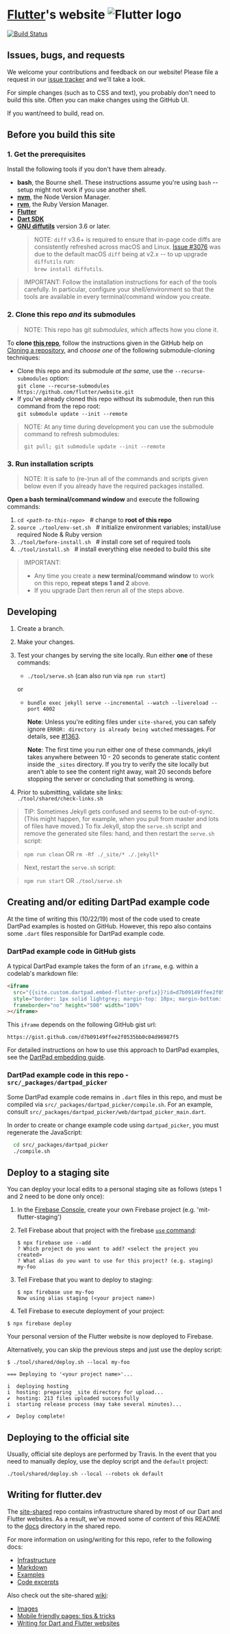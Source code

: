 # [Flutter][]'s website ![Flutter logo][]

[![Build Status][]][Repo on Travis]

## Issues, bugs, and requests

We welcome your contributions and feedback on our website!
Please file a request in our
[issue tracker](https://github.com/flutter/website/issues/new)
and we'll take a look.

For simple changes (such as to CSS and text), you probably don't need to
build this site.  Often you can make changes using the GitHub UI.

If you want/need to build, read on.

## Before you build this site

### 1. Get the prerequisites

Install the following tools if you don't have them already.

- **bash**, the Bourne shell. These instructions assume you're using `bash` -- setup might not work if you use another shell.
- **[nvm][]**, the Node Version Manager.
- **[rvm][]**, the Ruby Version Manager.
- **[Flutter][Flutter install]**
- **[Dart SDK][Dart install]**
- **[GNU diffutils][]** version 3.6 or later.
  > NOTE: `diff` v3.6+ is required to ensure that in-page code diffs are
  > consistently refreshed across macOS and Linux. [Issue #3076][] was due to
  > the default macOS `diff` being at v2.x -- to up upgrade `diffutils` run:<br>
  > `brew install diffutils`.
  >
  > [issue #3076]: https://github.com/flutter/website/issues/3076

> IMPORTANT: Follow the installation instructions for each of the tools
carefully. In particular, configure your shell/environment so
that the tools are available in every terminal/command window you create.

### 2. Clone this repo _and_ its submodules

> NOTE: This repo has git _submodules_, which affects how you clone it.

To **clone [this repo][]**, follow the instructions given in the
GitHub help on [Cloning a repository][], and _choose one_ of the following
submodule-cloning techniques:

- Clone this repo and its submodule _at the same_, use the
  `--recurse-submodules` option:<br>
  `git clone --recurse-submodules https://github.com/flutter/website.git`
- If you've already cloned this repo without its submodule, then run
  this command from the repo root:<br>
  `git submodule update --init --remote`

> NOTE: At any time during development you can use the submodule command to
> refresh submodules:<br>
> ```
> git pull; git submodule update --init --remote
> ```

### 3. Run installation scripts

> NOTE: It is safe to (re-)run all of the commands and scripts given below even
if you already have the required packages installed.

**Open a bash terminal/command window** and execute the following commands:

1. <code>cd <i>\<path-to-this-repo></i></code> &nbsp;&nbsp;# change to
   **root of this repo**
1. `source ./tool/env-set.sh` &nbsp;&nbsp;#
   initialize environment variables; install/use required Node & Ruby version
1. `./tool/before-install.sh` &nbsp;&nbsp;#
   install core set of required tools
1. `./tool/install.sh` &nbsp;&nbsp;#
   install everything else needed to build this site

> IMPORTANT:
> - Any time you create a **new terminal/command window** to work on
>   this repo, **repeat steps 1 and 2** above.
> - If you upgrade Dart then rerun all of the steps above.

## Developing

 1. Create a branch.
 1. Make your changes.
 1. Test your changes by serving the site locally.
    Run either **one** of these commands:
    - `./tool/serve.sh` (can also run via `npm run start`)

    or
    - `bundle exec jekyll serve --incremental --watch --livereload --port 4002`

      **Note**: Unless you're editing files under `site-shared`, you can safely
      ignore `ERROR: directory is already being watched` messages.
      For details, see [#1363](https://github.com/flutter/website/issues/1363).

      **Note**: The first time you run either one of these commands,
      jekyll takes anywhere between 10 - 20 seconds to generate static
      content inside the `_sites` directory. If you try to verify the
      site locally but aren't able to see the content right away,
      wait 20 seconds before stopping the
      server or concluding that something is wrong.
 1. Prior to submitting, validate site links:<br>
    `./tool/shared/check-links.sh`

> TIP: Sometimes Jekyll gets confused and seems to be out-of-sync. (This might
> happen, for example, when you pull from master and lots of files have moved.)
> To fix Jekyll, stop the `serve.sh` script and remove the generated site files:
> hand, and then restart the `serve.sh` script:

> `npm run clean`
> OR
> `rm -Rf ./_site/* ./.jekyll*`

> Next, restart the `serve.sh` script:

> `npm run start`
> OR
> `./tool/serve.sh`

## Creating and/or editing DartPad example code

At the time of writing this (10/22/19) most of the code used to create DartPad examples is hosted on GitHub. However, this repo also contains some `.dart` files responsible for DartPad example code.

### DartPad example code in GitHub gists
A typical DartPad example takes the form of an `iframe`, e.g. within a codelab's markdown file:

```markdown
<iframe
  src="{{site.custom.dartpad.embed-flutter-prefix}}?id=d7b09149ffee2f0535bb0c04d96987f5"
  style="border: 1px solid lightgrey; margin-top: 10px; margin-bottom: 25px"
  frameborder="no" height="500" width="100%"
></iframe>
```

This `iframe` depends on the following GitHub gist url:

`https://gist.github.com/d7b09149ffee2f0535bb0c04d96987f5`

For detailed instructions on how to use this approach to DartPad examples, see the [DartPad embedding guide].

### DartPad example code in this repo - `src/_packages/dartpad_picker`
Some DartPad example code remains in `.dart` files in this repo, and must be compiled via `src/_packages/dartpad_picker/compile.sh`. For an example, consult `src/_packages/dartpad_picker/web/dartpad_picker_main.dart`.

In order to create or change example code using `dartpad_picker`, you must regenerate the JavaScript:

```sh
  cd src/_packages/dartpad_picker
  ./compile.sh
```

## Deploy to a staging site

You can deploy your local edits to a personal staging site as follows
(steps 1 and 2 need to be done only once):

 1. In the [Firebase Console](https://console.firebase.google.com),
    create your own Firebase project (e.g. 'mit-flutter-staging')

 1. Tell Firebase about that project with the firebase
    [`use` command](https://firebase.googleblog.com/2016/07/deploy-to-multiple-environments-with.html):

      ```console
      $ npx firebase use --add
      ? Which project do you want to add? <select the project you created>
      ? What alias do you want to use for this project? (e.g. staging) my-foo
      ```

 1. Tell Firebase that you want to deploy to staging:

    ```console
    $ npx firebase use my-foo
    Now using alias staging (<your project name>)
    ```

 1. Tell Firebase to execute deployment of your project:

   ```console
   $ npx firebase deploy
   ```

   Your personal version of the Flutter website is now deployed to Firebase.

Alternatively, you can skip the previous steps and just use the deploy script:

```console
$ ./tool/shared/deploy.sh --local my-foo

=== Deploying to '<your project name>'...

i  deploying hosting
i  hosting: preparing _site directory for upload...
✔  hosting: 213 files uploaded successfully
i  starting release process (may take several minutes)...

✔  Deploy complete!
```

## Deploying to the official site

Usually, official site deploys are performed by Travis. In the event that you
need to manually deploy, use the deploy script and the `default` project:

```
./tool/shared/deploy.sh --local --robots ok default
```

## Writing for flutter.dev


The [site-shared](https://github.com/dart-lang/site-shared) repo
contains infrastructure shared by most of our Dart and Flutter websites.
As a result, we've moved some of content of this README to the
[docs](https://github.com/dart-lang/site-shared/docs)
directory in the shared repo.

For more information on using/writing for this repo,
refer to the following docs:

* [Infrastructure](https://github.com/dart-lang/site-shared/blob/master/doc/infrastructure.md)
* [Markdown](https://github.com/dart-lang/site-shared/blob/master/doc/markdown.md)
* [Examples](https://github.com/dart-lang/site-shared/blob/master/doc/examples.md)
* [Code excerpts](https://github.com/dart-lang/site-shared/blob/master/doc/code-excerpts.md)

Also check out the site-shared
[wiki](https://github.com/dart-lang/site-shared/wiki):

* [Images](https://github.com/dart-lang/site-shared/wiki/Images)
* [Mobile friendly pages: tips & tricks](https://github.com/dart-lang/site-shared/wiki/Mobile-friendly-pages:-tips-&-tricks)
* [Writing for Dart and Flutter websites](https://github.com/dart-lang/site-shared/wiki/Writing-for-Dart-and-Flutter-websites)

[Flutter]: https://flutter.dev
[Build Status]: https://travis-ci.org/flutter/website.svg?branch=master
[Cloning a repository]: https://help.github.com/articles/cloning-a-repository
[Dart install]: https://dart.dev/get-dart
[Flutter install]: https://flutter.dev/docs/get-started/install
[Flutter logo]: https://github.com/dart-lang/site-shared/blob/master/src/_assets/image/flutter/icon/64.png?raw=1
[Firebase]: https://firebase.google.com/
[first-timers SVG]: https://img.shields.io/badge/first--timers--only-friendly-blue.svg?style=flat-square
[first-timers]: https://www.firsttimersonly.com/
[GNU diffutils]: https://www.gnu.org/software/diffutils
[DartPad embedding guide]: https://github.com/dart-lang/dart-pad/wiki/Embedding-Guide
[Jekyll]: https://jekyllrb.com/
[nvm]: https://github.com/nvm-sh/nvm/blob/master/README.md#installing-and-updating
[Repo on Travis]: https://travis-ci.org/flutter/website
[rvm]: https://rvm.io/rvm/install#installation
[this repo]: https://github.com/flutter/website
